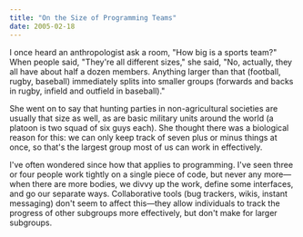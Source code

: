 ```yaml
---
title: "On the Size of Programming Teams"
date: 2005-02-18
---
```

I once heard an anthropologist ask a room, "How big is a sports team?"  When people said, "They're all different sizes," she said, "No, actually, they all have about half a dozen members.  Anything larger than that (football, rugby, baseball) immediately splits into smaller groups (forwards and backs in rugby, infield and outfield in baseball)."

She went on to say that hunting parties in non-agricultural societies are usually that size as well, as are basic military units around the world (a platoon is two squad of six guys each).  She thought there was a biological reason for this: we can only keep track of seven plus or minus things at once, so that's the largest group most of us can work in effectively.

I've often wondered since how that applies to programming.  I've seen three or four people work tightly on a single piece of code, but never any more—when there are more bodies, we divvy up the work, define some interfaces, and go our separate ways.  Collaborative tools (bug trackers, wikis, instant messaging) don't seem to affect this—they allow individuals to track the progress of other subgroups more effectively, but don't make for larger subgroups.
